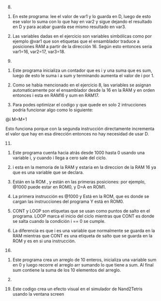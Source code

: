 8. 

1) En este programa: lee el valor de var1 y lo guarda en D, luego de esto ese valor lo suma con lo que hay en var2 y sigue dejando el resultado en D y para acabar guarda ese mismo resultado en var3.

2) Las variables dadas en el ejercicio son variables simbólicas como por ejemplo @var1 que son etiquetas que el ensamblador traduce a posiciones RAM a partir de la dirección 16. Según esto entonces seria var1=16, var2=17, var3=18.

9. 

1) Este programa inicializa un contador que es i y una suma que es sum, luego de esto le suma i a sum y terminando aumenta el valor de i por 1. 

2) Como se habia mencionado en el ejercicio 8, las variables se asignan automaticamente por el ensamblador desde la 16 en la RAM y en orden entonces i esta en RAM16 y sum en RAM17.

3) Para podes optimizar el codigo y que quede en solo 2 intrucciones podría funcionar algo como lo siguiente:

@i
M=M+1

Esto funciona porque con la segunda instrucción directamente incrementa el valor que hay en esa dirección entonces no hay necesidad de usar D.

11. 

1) Este programa cuenta hacia atrás desde 1000 hasta 0 usando una variable i, y cuando i llega a cero sale del ciclo.

2) i esta en la memoria de la RAM y estaria en la direccion de la RAM 16 ya que es una variable que se declara.

3) Están en la ROM , y están en las primeras posiciones: por ejemplo, @1000 puede estar en ROM0, y D=A en ROM1.

4) La primera instrucción es @1000 y Está en la ROM, que es donde se cargan las instrucciones del programa Y está en ROM0.

5) CONT y LOOP son etiquetas que se usan como puntos de salto en el programa. LOOP marca el inicio del ciclo mientras que CONT es donde se salta cuando la condición i == 0 se cumple.

6) La diferencia es que i es una variable que normalmente se guarda en la RAM mientras que CONT es una etiqueta de salto que se guarda en la ROM y es en si una instrucción.

16. 

1) Este programa crea un arreglo de 10 enteros, inicializa una variable sum en 0 y luego recorre el arreglo arr sumando lo que tiene a sum. Al final sum contiene la suma de los 10 elementos del arreglo.

2) 







19. Este codigo crea un efecto visual en el simulador de Nand2Tetris usando la ventana screen 
 



